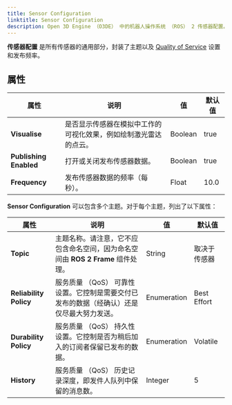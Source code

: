 ```yaml
---
title: Sensor Configuration
linktitle: Sensor Configuration
description: Open 3D Engine （O3DE） 中的机器人操作系统 （ROS） 2 传感器配置。
---
```


**传感器配置** 是所有传感器的通用部分，封装了主题以及 [Quality of Service](https://docs.ros.org/en/rolling/Concepts/Intermediate/About-Quality-of-Service-Settings.html) 设置和发布频率。


## 属性

| 属性                     | 说明                               | 值       | 默认值  |
|------------------------|----------------------------------|---------|------|
| **Visualise**          | 是否显示传感器在模拟中工作的可视化效果，例如绘制激光雷达的点云。 | Boolean | true |
| **Publishing Enabled** | 打开或关闭发布传感器数据。                    | Boolean | true |
| **Frequency**          | 发布传感器数据的频率（每秒）。                  | Float   | 10.0 |

**Sensor Configuration** 可以包含多个主题。对于每个主题，列出了以下属性：


| 属性                     | 说明                                               | 值           | 默认值         |
|------------------------|--------------------------------------------------|-------------|-------------|
| **Topic**              | 主题名称。请注意，它不应包含命名空间，因为命名空间由 **ROS 2 Frame** 组件处理。 | String      | 取决于传感器      |
| **Reliability Policy** | 服务质量 （QoS） 可靠性设置。它控制是需要交付已发布的数据（经确认）还是仅尽最大努力发送。  | Enumeration | Best Effort |
| **Durability Policy**  | 服务质量 （QoS） 持久性设置。它控制是否为稍后加入的订阅者保留已发布的数据。         | Enumeration | Volatile    |
| **History**            | 服务质量 （QoS） 历史记录深度，即发件人队列中保留的消息数。                 | Integer     | 5           |
